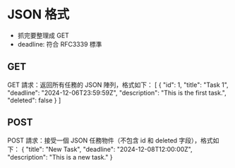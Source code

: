 # JSON 格式

* 抓完要整理成 GET
* deadline: 符合 RFC3339 標準

## GET
GET 請求：返回所有任務的 JSON 陣列，格式如下：
[
  {
    "id": 1,
    "title": "Task 1",
    "deadline": "2024-12-06T23:59:59Z",
    "description": "This is the first task.",
    "deleted": false
  }
]

## POST
POST 請求：接受一個 JSON 任務物件（不包含 id 和 deleted 字段），格式如下：
{
   "title": "New Task",
   "deadline": "2024-12-08T12:00:00Z",
   "description": "This is a new task."
}
